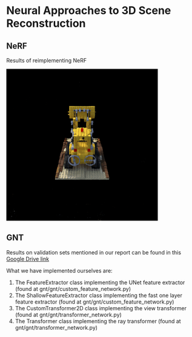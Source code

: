 # Neural Approaches to 3D Scene Reconstruction

## NeRF
Results of reimplementing NeRF

![](vanilla_nerf/images/part_3_hr_n6_noembed_240.gif)

## GNT
Results on validation sets mentioned in our report can be found in this [Google Drive link](https://drive.google.com/drive/folders/1-AJg5LOle1OSBJgvEwQL2bzLiqaPDiin)

What we have implemented ourselves are:
1. The FeatureExtractor class implementing the UNet feature extractor (found at gnt/gnt/custom_feature_network.py)
2. The ShallowFeatureExtractor class implementing the fast one layer feature extractor (found at gnt/gnt/custom_feature_network.py)
3. The CustomTransformer2D class implementing the view transformer (found at gnt/gnt/transformer_network.py)
4. The Transformer class implementing the ray transformer (found at gnt/gnt/transformer_network.py)

